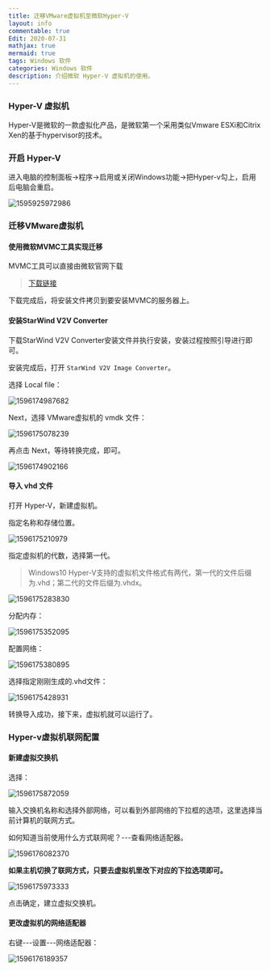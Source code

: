 ```yaml
---
title: 迁移VMware虚拟机至微软Hyper-V
layout: info
commentable: true
Edit: 2020-07-31
mathjax: true
mermaid: true
tags: Windows 软件
categories: Windows 软件
description: 介绍微软 Hyper-V 虚拟机的使用。
---
```


###  Hyper-V 虚拟机

Hyper-V是微软的一款虚拟化产品，是微软第一个采用类似Vmware ESXi和Citrix Xen的基于hypervisor的技术。

### 开启 Hyper-V

进入电脑的控制面板->程序->启用或关闭Windows功能->把Hyper-v勾上，启用后电脑会重启。

![1595925972986](/assets/images/2020/07/1595925972986.png)

### 迁移VMware虚拟机

#### 使用微软MVMC工具实现迁移

MVMC工具可以直接由微软官网下载

> [下载链接](http://www.microsoft.com/en-us/download/details.aspx?id=42497)

下载完成后，将安装文件拷贝到要安装MVMC的服务器上。

#### 安装StarWind V2V Converter

下载StarWind V2V Converter安装文件并执行安装，安装过程按照引导进行即可。

安装完成后，打开 `StarWind V2V Image Converter`。

选择 Local file：

![1596174987682](/assets/images/2020/07/1596174987682.png)

Next，选择 VMware虚拟机的 vmdk 文件：

![1596175078239](/assets/images/2020/07/1596175078239.png)

再点击 Next，等待转换完成，即可。



![1596174902166](/assets/images/2020/07/1596174902166.png)

#### 导入 vhd 文件

打开 Hyper-V，新建虚拟机。

指定名称和存储位置。

![1596175210979](/assets/images/2020/07/1596175210979.png)

指定虚拟机的代数，选择第一代。

> Windows10 Hyper-V支持的虚拟机文件格式有两代，第一代的文件后缀为.vhd；第二代的文件后缀为.vhdx。

![1596175283830](/assets/images/2020/07/1596175283830.png)

分配内存：

![1596175352095](/assets/images/2020/07/1596175352095.png)

配置网络：

![1596175380895](/assets/images/2020/07/1596175380895.png)

选择指定刚刚生成的.vhd文件：

![1596175428931](/assets/images/2020/07/1596175428931.png)

转换导入成功，接下来，虚拟机就可以运行了。

### Hyper-v虚拟机联网配置

#### 新建虚拟交换机

选择：

![1596175872059](/assets/images/2020/07/1596175872059.png)

输入交换机名称和选择外部网络，可以看到外部网络的下拉框的选项，这里选择当前计算机的联网方式。

如何知道当前使用什么方式联网呢？---查看网络适配器。

![1596176082370](/assets/images/2020/07/1596176082370.png)

**如果主机切换了联网方式，只要去虚拟机里改下对应的下拉选项即可。**

![1596175973333](/assets/images/2020/07/1596175973333.png)

点击确定，建立虚拟交换机。

#### 更改虚拟机的网络适配器

右键---设置---网络适配器：

![1596176189357](/assets/images/2020/07/1596176189357.png)




